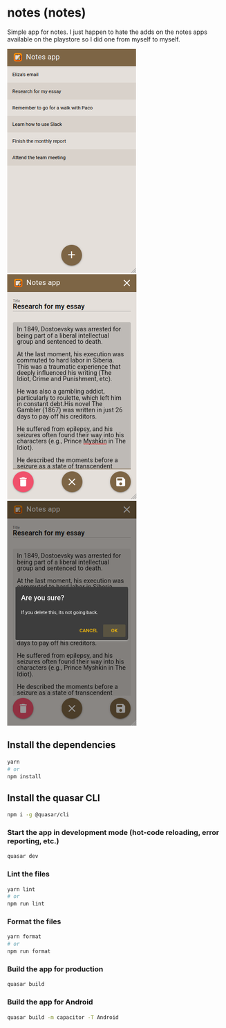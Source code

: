 # notes (notes)

Simple app for notes. I just happen to hate the adds on the notes apps available on the playstore so I did one from myself to myself.

![pic1](https://github.com/bbf6/notes/blob/master/public/pic1.png) ![pic2](https://github.com/bbf6/notes/blob/master/public/pic2.png) ![pic3](https://github.com/bbf6/notes/blob/master/public/pic3.png)

## Install the dependencies
```bash
yarn
# or
npm install
```

## Install the quasar CLI
```bash
npm i -g @quasar/cli
```

### Start the app in development mode (hot-code reloading, error reporting, etc.)
```bash
quasar dev
```


### Lint the files
```bash
yarn lint
# or
npm run lint
```


### Format the files
```bash
yarn format
# or
npm run format
```



### Build the app for production
```bash
quasar build
```

### Build the app for Android
```bash
quasar build -m capacitor -T Android
```
